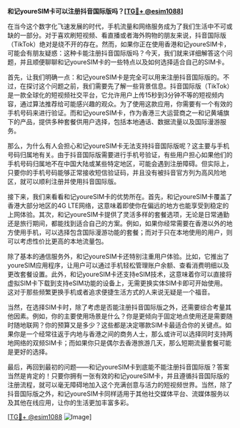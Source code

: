 **和记youreSIM卡可以注册抖音国际版吗？[[TG💪+ @esim1088](https://t.me/s/esim1088)]**

在当今这个数字化飞速发展的时代，手机流量和网络服务成为了我们生活中不可或缺的一部分。对于喜欢刷短视频、看直播或者海外购物的朋友来说，抖音国际版（TikTok）绝对是绕不开的存在。然而，如果你正在使用香港和记youreSIM卡，可能会有朋友疑惑：这种卡能注册抖音国际版吗？今天，我们就来详细解答这个问题，并且顺便聊聊和记youreSIM卡的一些特点以及如何选择适合自己的SIM卡。

首先，让我们明确一点：和记youreSIM卡是完全可以用来注册抖音国际版的。不过，在探讨这个问题之前，我们需要先了解一些背景信息。抖音国际版（TikTok）是一款全球化的短视频社交平台，它允许用户上传15秒到3分钟不等的短视频内容，通过算法推荐给可能感兴趣的观众。为了使用这款应用，你需要有一个有效的手机号码来进行验证。而和记youreSIM卡，作为香港三大运营商之一和记黄埔旗下的产品，提供多种套餐供用户选择，包括本地通话、数据流量以及国际漫游服务。

那么，为什么有人会担心和记youreSIM卡无法支持抖音国际版呢？这主要与手机号码归属地有关。由于抖音国际版需要进行手机号验证，有些用户担心如果他们的手机号码归属地不在中国大陆或某些特定地区，可能会遇到注册障碍。但实际上，只要你的手机号码能够正常接收短信验证码，并且没有被抖音官方列为高风险地区，就可以顺利注册并使用抖音国际版。

接下来，我们来看看和记youreSIM卡的优势所在。首先，和记youreSIM卡覆盖了香港大部分地区的4G LTE网络，这意味着即使你在偏远的地方也能享受到稳定的上网体验。其次，和记youreSIM卡提供了灵活多样的套餐选项，无论是日常通勤还是旅行期间，都能找到适合自己的方案。例如，如果你经常需要在香港以外的地方使用手机，可以选择包含国际漫游功能的套餐；而对于只在本地使用的用户，则可以考虑性价比更高的本地流量包。

除了基本的通信服务外，和记youreSIM卡还特别注重用户体验。比如，它推出了youreSIM应用程序，让用户可以通过手机轻松管理账户余额、查看消费明细以及更改套餐设置。此外，和记youreSIM卡还支持eSIM技术，这意味着你可以直接将虚拟SIM卡下载到支持eSIM功能的设备上，无需更换实体SIM卡即可开始使用。这对于那些频繁更换手机或者追求便捷生活方式的人来说无疑是一个福音。

当然，在选择SIM卡时，除了考虑是否能注册抖音国际版之外，还需要综合考量其他因素。例如，你的主要使用场景是什么？你是更倾向于固定地点使用还是需要随时随地联网？你的预算又是多少？这些都是决定哪款SIM卡最适合你的关键点。如果你是一个经常往返于内地与香港之间的商务人士，那么或许可以选择同时支持两地网络的双频SIM卡；而如果你只是偶尔去香港旅游几天，那么短期流量套餐可能是更好的选择。

最后，再回到最初的问题——和记youreSIM卡到底能不能注册抖音国际版？答案当然是肯定的！只要你拥有一张有效的和记youreSIM卡，并且遵循抖音国际版的注册流程，就可以毫无障碍地加入这个充满创意与活力的短视频世界。当然，除了抖音国际版之外，和记youreSIM卡同样适用于其他社交媒体平台、流媒体服务以及其他在线应用，让你的生活更加丰富多彩。

[[TG💪+ @esim1088](https://t.me/s/esim1088) ![Image](https://i.postimg.cc/4NQfJmqS/Snipaste-2025-05-13-00-14-12.png)]
